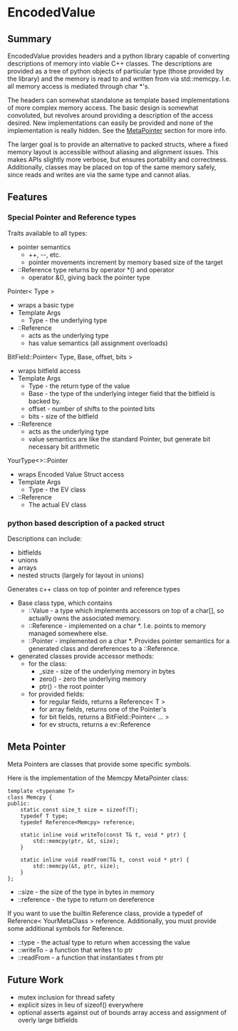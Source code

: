 EncodedValue
============

Summary
-------

EncodedValue provides headers and a python library capable of converting
descriptions of memory into viable C++ classes.  The descriptions are provided
as a tree of python objects of particular type (those provided by the library)
and the memory is read to and written from via std::memcpy.  I.e.  all memory
access is mediated through char \*'s.

The headers can somewhat standalone as template based implementations of more
complex memory access.  The basic design is somewhat convoluted, but revolves
around providing a description of the access desired.  New implementations can
easily be provided and none of the implementation is really hidden.  See the
[MetaPointer](#meta_pointer) section for more info.

The larger goal is to provide an alternative to packed structs, where a fixed
memory layout is accessible without aliasing and alignment issues.  This makes
APIs slightly more verbose, but ensures portability and correctness.
Additionally, classes may be placed on top of the same memory safely, since
reads and writes are via the same type and cannot alias.

Features
--------

### Special Pointer and Reference types

Traits available to all types:

* pointer semantics
  * ++, --, etc.
  * pointer movements increment by memory based size of the target
* ::Reference type returns by operator \*() and operator []()
  * operator &(), giving back the pointer type

Pointer< Type >

* wraps a basic type
* Template Args
  * Type - the underlying type
* ::Reference
  * acts as the underlying type
  * has value semantics (all assignment overloads)

BitField::Pointer< Type, Base, offset, bits >
* wraps bitfield access
* Template Args
  * Type - the return type of the value
  * Base - the type of the underlying integer field that the bitfield is
    backed by.
  * offset - number of shifts to the pointed bits
  * bits - size of the bitfield
* ::Reference
  * acts as the underlying type
  * value semantics are like the standard Pointer, but generate bit
    necessary bit arithmetic

YourType<>::Pointer
* wraps Encoded Value Struct access
* Template Args
  * Type - the EV class
* ::Reference
  * The actual EV class

### python based description of a packed struct

Descriptions can include:
* bitfields
* unions
* arrays
* nested structs (largely for layout in unions)

Generates c++ class on top of pointer and reference types
* Base class type, which contains
  * ::Value - a type which implements accessors on top of a char[], so
    actually owns the associated memory.
  * ::Reference - implemented on a char \*.  I.e. points to memory managed
    somewhere else.
  * ::Pointer - implemented on a char \*.  Provides pointer semantics for a
    generated class and dereferences to a ::Reference.
* generated classes provide accessor methods:
  * for the class:
    * \_size - size of the underlying memory in bytes
    * zero() - zero the underlying memory
    * ptr() - the root pointer
  * for provided fields:
    * for regular fields, returns a Reference< T >
    * for array fields, returns one of the Pointer's
    * for bit fields, returns a BitField::Pointer< ... >
    * for ev structs, returns a ev::Reference

<h2><a name="meta_pointer">Meta Pointer</a></h2>

Meta Pointers are classes that provide some specific symbols.

Here is the implementation of the Memcpy MetaPointer class:

    template <typename T>
    class Memcpy {
    public:
        static const size_t size = sizeof(T);
        typedef T type;
        typedef Reference<Memcpy> reference;
    
        static inline void writeTo(const T& t, void * ptr) {
            std::memcpy(ptr, &t, size);
        }
    
        static inline void readFrom(T& t, const void * ptr) {
            std::memcpy(&t, ptr, size);
        }
    };

* ::size - the size of the type in bytes in memory
* ::reference - the type to return on dereference

If you want to use the builtin Reference class, provide a typedef of Reference<
YourMetaClass > reference.  Additionally, you must provide some additional
symbols for Reference.

* ::type - the actual type to return when accessing the value
* ::writeTo - a function that writes t to ptr
* ::readFrom - a function that instantiates t from ptr

Future Work
-----------

* mutex inclusion for thread safety
* explicit sizes in lieu of sizeof() everywhere
* optional asserts against out of bounds array access and assignment of overly
  large bitfields
